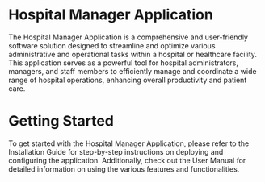 # Hospital Manager Application

The Hospital Manager Application is a comprehensive and user-friendly software solution designed to streamline and optimize various administrative and operational tasks within a hospital or healthcare facility. This application serves as a powerful tool for hospital administrators, managers, and staff members to efficiently manage and coordinate a wide range of hospital operations, enhancing overall productivity and patient care.

# Getting Started
To get started with the Hospital Manager Application, please refer to the Installation Guide for step-by-step instructions on deploying and configuring the application. Additionally, check out the User Manual for detailed information on using the various features and functionalities.
